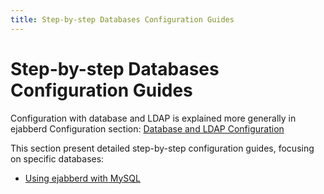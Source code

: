 ```yaml
---
title: Step-by-step Databases Configuration Guides
---
```


# Step-by-step Databases Configuration Guides

Configuration with database and LDAP is explained more generally in
ejabberd Configuration section:
[Database and LDAP Configuration](/admin/guide/configuration/#database-and-ldap-configuration)

This section present detailed step-by-step configuration guides,
focusing on specific databases:

- [Using ejabberd with MySQL](/admin/guide/databases/mysql/)
